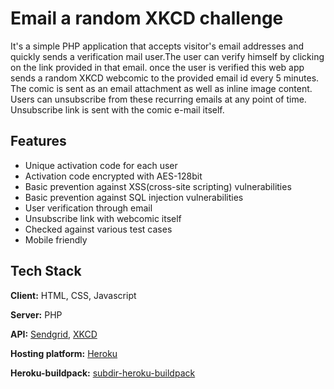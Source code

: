 
# Email a random XKCD challenge
It's a simple PHP application that accepts visitor's email addresses and quickly sends a verification mail user.The user can verify himself by clicking on the link provided in that email.
once the user is verified this web app sends a random XKCD webcomic to the provided email id every 5 minutes. 
The comic is sent as an email attachment as well as inline image content. 
Users can unsubscribe from these recurring emails at any point of time. Unsubscribe link is sent with the comic e-mail itself.


## Features

- Unique activation code for each user
- Activation code encrypted with AES-128bit
- Basic prevention against XSS(cross-site scripting)  vulnerabilities
- Basic prevention against SQL injection vulnerabilities
- User verification through email
- Unsubscribe link with webcomic itself 
- Checked against various test cases
- Mobile friendly

  
## Tech Stack

**Client:** HTML, CSS, Javascript 

**Server:** PHP

**API:** <a href="https://sendgrid.com/solutions/email-api/">Sendgrid</a>, <a href="https://xkcd.com/">XKCD</a> 

**Hosting platform:** <a href="https://www.heroku.com/">Heroku</a>

**Heroku-buildpack:** <a href="https://github.com/timanovsky/subdir-heroku-buildpack">subdir-heroku-buildpack</a>


  
